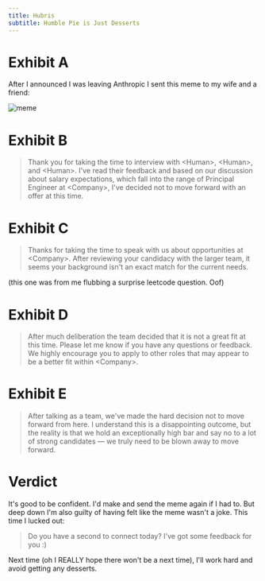 ```yaml
---
title: Hubris
subtitle: Humble Pie is Just Desserts
---
```


# Exhibit A

After I announced I was leaving Anthropic I sent this meme to my wife and a friend:

![meme](https://github.com/user-attachments/assets/1988e05e-90aa-4cb2-986a-0b9e0d239791)

# Exhibit B

> Thank you for taking the time to interview with \<Human>, \<Human>, and \<Human>.
> I've read their feedback and based on our discussion about salary expectations,
> which fall into the range of Principal Engineer at \<Company>,
> I've decided not to move forward with an offer at this time.

# Exhibit C

>Thanks for taking the time to speak with us about opportunities at \<Company>.
> After reviewing your candidacy with the larger team,
> it seems your background isn't an exact match for the current needs.

(this one was from me flubbing a surprise leetcode question. Oof)

# Exhibit D

> After much deliberation the team decided that it is not a great fit at this time.
> Please let me know if you have any questions or feedback.
> We highly encourage you to apply to other roles that may appear to be a better fit within \<Company>. 

# Exhibit E

> After talking as a team, we've made the hard decision not to move forward from here.
> I understand this is a disappointing outcome, but the reality is that we hold an exceptionally high bar
> and say no to a lot of strong candidates — we truly need to be blown away to move forward.

# Verdict

It's good to be confident. I'd make and send the meme again if I had to. But deep down I'm also guilty
of having felt like the meme wasn't a joke. This time I lucked out:

> Do you have a second to connect today? I've got some feedback for you :)

Next time (oh I REALLY hope there won't be a next time), I'll work hard and avoid getting any desserts.

